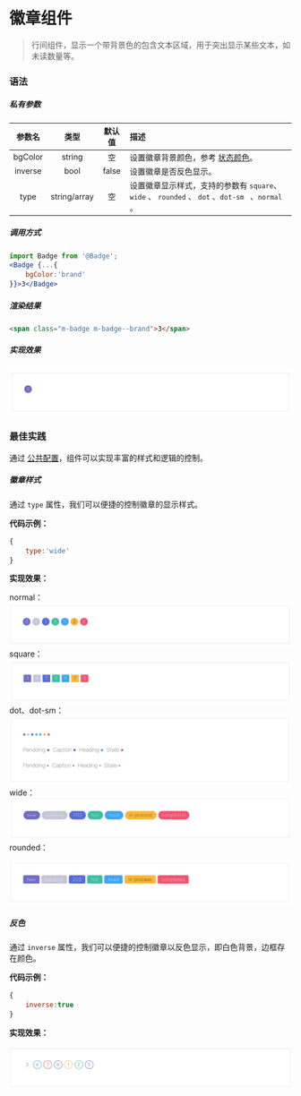 # 徽章组件
> 行间组件，显示一个带背景色的包含文本区域，用于突出显示某些文本，如未读数量等。

### 语法
##### 私有参数

| 参数名 | 类型 | 默认值 | 描述
| :-: | :-: | :-: | :- |
| bgColor | string | 空 | 设置徽章背景颜色，参考 [状态颜色](../../ch1/stateColor.md)。|
| inverse | bool | false | 设置徽章是否反色显示。|
| type | string/array | 空 | 设置徽章显示样式，支持的参数有 `square`、 `wide` 、 `rounded` 、 `dot` 、`dot-sm ` 、`normal`  。|

##### 调用方式
``` jsx
import Badge from '@Badge';
<Badge {...{
    bgColor:'brand'
}}>3</Badge>
```
##### 渲染结果
``` html
<span class="m-badge m-badge--brand">3</span>
```
##### 实现效果
![](./_image/2018-06-22-11-40-31.jpg)
### 最佳实践
通过 [公共配置](../ch1/public.md)，组件可以实现丰富的样式和逻辑的控制。
##### 徽章样式
通过 `type` 属性，我们可以便捷的控制徽章的显示样式。

**代码示例：**
```js
{
    type:'wide'
}
```

**实现效果：**

normal：
![](./_image/2018-06-22-11-45-29.jpg)
square：
![](./_image/2018-06-22-11-48-34.jpg)
dot、dot-sm：
![](./_image/2018-06-22-11-48-52.jpg)
wide：
![](./_image/2018-06-22-11-49-15.jpg)
rounded：

![](./_image/2018-06-22-11-49-48.jpg)

##### 反色
通过 `inverse` 属性，我们可以便捷的控制徽章以反色显示，即白色背景，边框存在颜色。

**代码示例：**
```js
{
    inverse:true
}
```

**实现效果：**

![](./_image/2018-06-22-11-51-23.jpg)

